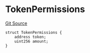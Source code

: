 # TokenPermissions

[Git Source](https://github.com/ArrakisFinance/arrakis-modular/blob/main/src/structs/SPermit2.sol)

```solidity
struct TokenPermissions {
    address token;
    uint256 amount;
}
```
